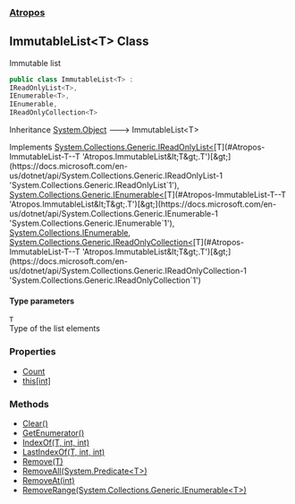 ### [Atropos](./Atropos.md 'Atropos')
## ImmutableList&lt;T&gt; Class
Immutable list  
```csharp
public class ImmutableList<T> :
IReadOnlyList<T>,
IEnumerable<T>,
IEnumerable,
IReadOnlyCollection<T>
```
Inheritance [System.Object](https://docs.microsoft.com/en-us/dotnet/api/System.Object 'System.Object') &#129106; ImmutableList&lt;T&gt;  

Implements [System.Collections.Generic.IReadOnlyList&lt;](https://docs.microsoft.com/en-us/dotnet/api/System.Collections.Generic.IReadOnlyList-1 'System.Collections.Generic.IReadOnlyList`1')[T](#Atropos-ImmutableList-T--T 'Atropos.ImmutableList&lt;T&gt;.T')[&gt;](https://docs.microsoft.com/en-us/dotnet/api/System.Collections.Generic.IReadOnlyList-1 'System.Collections.Generic.IReadOnlyList`1'), [System.Collections.Generic.IEnumerable&lt;](https://docs.microsoft.com/en-us/dotnet/api/System.Collections.Generic.IEnumerable-1 'System.Collections.Generic.IEnumerable`1')[T](#Atropos-ImmutableList-T--T 'Atropos.ImmutableList&lt;T&gt;.T')[&gt;](https://docs.microsoft.com/en-us/dotnet/api/System.Collections.Generic.IEnumerable-1 'System.Collections.Generic.IEnumerable`1'), [System.Collections.IEnumerable](https://docs.microsoft.com/en-us/dotnet/api/System.Collections.IEnumerable 'System.Collections.IEnumerable'), [System.Collections.Generic.IReadOnlyCollection&lt;](https://docs.microsoft.com/en-us/dotnet/api/System.Collections.Generic.IReadOnlyCollection-1 'System.Collections.Generic.IReadOnlyCollection`1')[T](#Atropos-ImmutableList-T--T 'Atropos.ImmutableList&lt;T&gt;.T')[&gt;](https://docs.microsoft.com/en-us/dotnet/api/System.Collections.Generic.IReadOnlyCollection-1 'System.Collections.Generic.IReadOnlyCollection`1')  
#### Type parameters
<a name='Atropos-ImmutableList-T--T'></a>
`T`  
Type of the list elements  
  
### Properties
- [Count](./ImmutableList-T--Count.md 'Atropos.ImmutableList&lt;T&gt;.Count')
- [this[int]](./ImmutableList-T--this-int-.md 'Atropos.ImmutableList&lt;T&gt;.this[int]')
### Methods
- [Clear()](./ImmutableList-T--Clear().md 'Atropos.ImmutableList&lt;T&gt;.Clear()')
- [GetEnumerator()](./ImmutableList-T--GetEnumerator().md 'Atropos.ImmutableList&lt;T&gt;.GetEnumerator()')
- [IndexOf(T, int, int)](./ImmutableList-T--IndexOf(T_int_int).md 'Atropos.ImmutableList&lt;T&gt;.IndexOf(T, int, int)')
- [LastIndexOf(T, int, int)](./ImmutableList-T--LastIndexOf(T_int_int).md 'Atropos.ImmutableList&lt;T&gt;.LastIndexOf(T, int, int)')
- [Remove(T)](./ImmutableList-T--Remove(T).md 'Atropos.ImmutableList&lt;T&gt;.Remove(T)')
- [RemoveAll(System.Predicate&lt;T&gt;)](./ImmutableList-T--RemoveAll(Predicate-T-).md 'Atropos.ImmutableList&lt;T&gt;.RemoveAll(System.Predicate&lt;T&gt;)')
- [RemoveAt(int)](./ImmutableList-T--RemoveAt(int).md 'Atropos.ImmutableList&lt;T&gt;.RemoveAt(int)')
- [RemoveRange(System.Collections.Generic.IEnumerable&lt;T&gt;)](./ImmutableList-T--RemoveRange(IEnumerable-T-).md 'Atropos.ImmutableList&lt;T&gt;.RemoveRange(System.Collections.Generic.IEnumerable&lt;T&gt;)')
